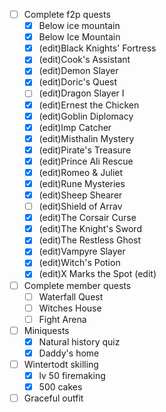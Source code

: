 
- [ ] Complete f2p quests
	- [x] Below ice mountain
	- [x] Below Ice Mountain
	- [x] (edit)Black Knights' Fortress
	- [x] (edit)Cook's Assistant
	- [x] (edit)Demon Slayer
	- [x] (edit)Doric's Quest
	- [ ] (edit)Dragon Slayer I
	- [x] (edit)Ernest the Chicken
	- [x] (edit)Goblin Diplomacy
	- [x] (edit)Imp Catcher
	- [x] (edit)Misthalin Mystery
	- [x] (edit)Pirate's Treasure
	- [x] (edit)Prince Ali Rescue
	- [x] (edit)Romeo & Juliet
	- [x] (edit)Rune Mysteries
	- [x] (edit)Sheep Shearer
	- [ ] (edit)Shield of Arrav
	- [x] (edit)The Corsair Curse
	- [x] (edit)The Knight's Sword
	- [x] (edit)The Restless Ghost
	- [x] (edit)Vampyre Slayer
	- [x] (edit)Witch's Potion
	- [x] (edit)X Marks the Spot (edit) 
- [ ] Complete member quests
	- [ ] Waterfall Quest
	- [ ] Witches House
	- [ ] Fight Arena
- [ ] Miniquests
	- [x] Natural history quiz
	- [x] Daddy's home
- [ ] Wintertodt skilling
	- [x] lv 50 firemaking
	- [x] 500 cakes
- [ ] Graceful outfit